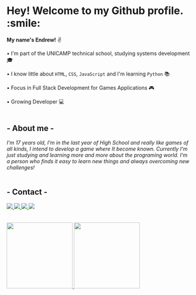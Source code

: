 <h1> Hey! Welcome to my Github profile. :smile: </h1>

**My name's Endrew!** :v:

• I'm part of the UNICAMP technical school, studying systems development :mortar_board:

• I know little about `HTML`, `CSS`, `JavaScript` and I'm learning `Python` :books:

• Focus in Full Stack Development for Games Applications :video_game:

• Growing Developer :computer:
<br>
<br>
## - About me -

_I'm 17 years old, I'm in the last year of High School and really like games of all kinds, I intend to develop a game where It become known. Currently I'm just studying and learning more and more about the programing world. I'm a person who finds it easy to learn new things and always overcoming new challenges!_
<br>
<br>
## - Contact -

<div>
  <a href="https://instagram.com/sk3nds" target="_blank">
    <img src="https://img.shields.io/badge/-Instagram-%23E4405F?style=for-the-badge&logo=instagram&logoColor=white" target="_blank">
  </a>
  
  <a href = "mailto:endrew.s2302@gmail.com">
    <img src="https://img.shields.io/badge/Gmail-D14836?style=for-the-badge&logo=gmail&logoColor=white" target="_blank">
  </a>
  
  <a href="https://www.linkedin.com/in/endrewsk" target="_blank">
    <img src="https://img.shields.io/badge/-LinkedIn-%230077B5?style=for-the-badge&logo=linkedin&logoColor=white" target="_blank">
  </a>
  
  <a href="https://twitter/sk_ends" target="_blank">
    <img src="https://img.shields.io/badge/Twitter-00ACEE?style=for-the-badge&logo=twitter&logoColor=white" target="_blank">
  </a>
  
</div>
<br>
<br>
<div>
<a href="https://github.com/endrewsk">
  
<img height="180em" src="https://github-readme-stats.vercel.app/api/top-langs/?username=endrewsk&layout=compact&langs_count=7&theme=dark"/>
  
<img height="180em" src="https://github-readme-stats.vercel.app/api?username=endrewsk&show_icons=true&theme=dark&include_all_commits=true&count_private=true"/>
  
</div>
